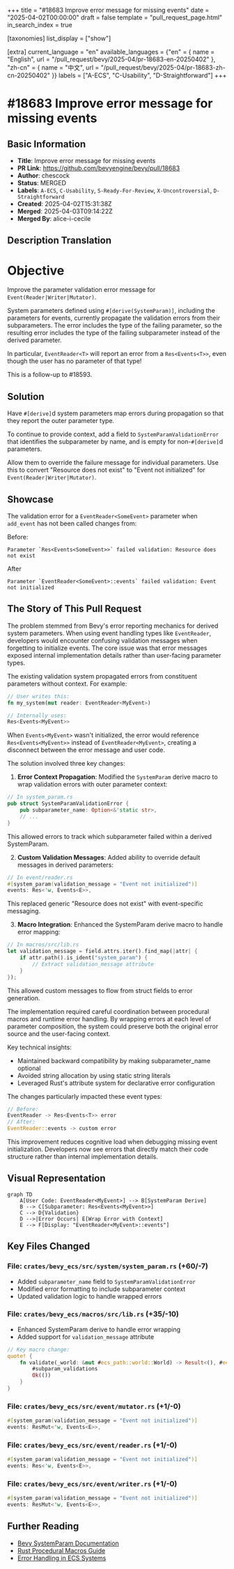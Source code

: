 +++
title = "#18683 Improve error message for missing events"
date = "2025-04-02T00:00:00"
draft = false
template = "pull_request_page.html"
in_search_index = true

[taxonomies]
list_display = ["show"]

[extra]
current_language = "en"
available_languages = {"en" = { name = "English", url = "/pull_request/bevy/2025-04/pr-18683-en-20250402" }, "zh-cn" = { name = "中文", url = "/pull_request/bevy/2025-04/pr-18683-zh-cn-20250402" }}
labels = ["A-ECS", "C-Usability", "D-Straightforward"]
+++

# #18683 Improve error message for missing events

## Basic Information
- **Title**: Improve error message for missing events
- **PR Link**: https://github.com/bevyengine/bevy/pull/18683
- **Author**: chescock
- **Status**: MERGED
- **Labels**: `A-ECS`, `C-Usability`, `S-Ready-For-Review`, `X-Uncontroversial`, `D-Straightforward`
- **Created**: 2025-04-02T15:31:38Z
- **Merged**: 2025-04-03T09:14:22Z
- **Merged By**: alice-i-cecile

## Description Translation
# Objective

Improve the parameter validation error message for `Event(Reader|Writer|Mutator)`.  

System parameters defined using `#[derive(SystemParam)]`, including the parameters for events, currently propagate the validation errors from their subparameters. The error includes the type of the failing parameter, so the resulting error includes the type of the failing subparameter instead of the derived parameter.  

In particular, `EventReader<T>` will report an error from a `Res<Events<T>>`, even though the user has no parameter of that type!  

This is a follow-up to #18593.

## Solution

Have `#[derive]`d system parameters map errors during propagation so that they report the outer parameter type.  

To continue to provide context, add a field to `SystemParamValidationError` that identifies the subparameter by name, and is empty for non-`#[derive]`d parameters.  

Allow them to override the failure message for individual parameters. Use this to convert "Resource does not exist" to "Event not initialized" for `Event(Reader|Writer|Mutator)`.  

## Showcase

The validation error for a `EventReader<SomeEvent>` parameter when `add_event` has not been called changes from:

Before: 
```
Parameter `Res<Events<SomeEvent>>` failed validation: Resource does not exist
```

After
```
Parameter `EventReader<SomeEvent>::events` failed validation: Event not initialized
```

## The Story of This Pull Request

The problem stemmed from Bevy's error reporting mechanics for derived system parameters. When using event handling types like `EventReader`, developers would encounter confusing validation messages when forgetting to initialize events. The core issue was that error messages exposed internal implementation details rather than user-facing parameter types.

The existing validation system propagated errors from constituent parameters without context. For example:
```rust
// User writes this:
fn my_system(mut reader: EventReader<MyEvent>)

// Internally uses:
Res<Events<MyEvent>>
```
When `Events<MyEvent>` wasn't initialized, the error would reference `Res<Events<MyEvent>>` instead of `EventReader<MyEvent>`, creating a disconnect between the error message and user code.

The solution involved three key changes:

1. **Error Context Propagation**:
Modified the `SystemParam` derive macro to wrap validation errors with outer parameter context:
```rust
// In system_param.rs
pub struct SystemParamValidationError {
    pub subparameter_name: Option<&'static str>,
    // ...
}
```
This allowed errors to track which subparameter failed within a derived SystemParam.

2. **Custom Validation Messages**:
Added ability to override default messages in derived parameters:
```rust
// In event/reader.rs
#[system_param(validation_message = "Event not initialized")]
events: Res<'w, Events<E>>,
```
This replaced generic "Resource does not exist" with event-specific messaging.

3. **Macro Integration**:
Enhanced the SystemParam derive macro to handle error mapping:
```rust
// In macros/src/lib.rs
let validation_message = field.attrs.iter().find_map(|attr| {
    if attr.path().is_ident("system_param") {
        // Extract validation_message attribute
    }
});
```
This allowed custom messages to flow from struct fields to error generation.

The implementation required careful coordination between procedural macros and runtime error handling. By wrapping errors at each level of parameter composition, the system could preserve both the original error source and the user-facing context.

Key technical insights:
- Maintained backward compatibility by making subparameter_name optional
- Avoided string allocation by using static string literals
- Leveraged Rust's attribute system for declarative error configuration

The changes particularly impacted these event types:
```rust
// Before:
EventReader -> Res<Events<T>> error
// After:
EventReader::events -> custom error
```

This improvement reduces cognitive load when debugging missing event initialization. Developers now see errors that directly match their code structure rather than internal implementation details.

## Visual Representation

```mermaid
graph TD
    A[User Code: EventReader<MyEvent>] --> B[SystemParam Derive]
    B --> C[Subparameter: Res<Events<MyEvent>>]
    C --> D{Validation}
    D -->|Error Occurs| E[Wrap Error with Context]
    E --> F[Display: "EventReader<MyEvent>::events"]
```

## Key Files Changed

### File: `crates/bevy_ecs/src/system/system_param.rs` (+60/-7)
- Added `subparameter_name` field to `SystemParamValidationError`
- Modified error formatting to include subparameter context
- Updated validation logic to handle wrapped errors

### File: `crates/bevy_ecs/macros/src/lib.rs` (+35/-10)
- Enhanced SystemParam derive to handle error wrapping
- Added support for `validation_message` attribute
```rust
// Key macro change:
quote! {
    fn validate(_world: &mut #ecs_path::world::World) -> Result<(), #ecs_path::system::SystemParamValidationError> {
        #subparam_validations
        Ok(())
    }
}
```

### File: `crates/bevy_ecs/src/event/mutator.rs` (+1/-0)
```rust
#[system_param(validation_message = "Event not initialized")]
events: ResMut<'w, Events<E>>,
```

### File: `crates/bevy_ecs/src/event/reader.rs` (+1/-0)
```rust
#[system_param(validation_message = "Event not initialized")]
events: Res<'w, Events<E>>,
```

### File: `crates/bevy_ecs/src/event/writer.rs` (+1/-0)
```rust
#[system_param(validation_message = "Event not initialized")]
events: ResMut<'w, Events<E>>,
```

## Further Reading
- [Bevy SystemParam Documentation](https://docs.rs/bevy-ecs/latest/bevy_ecs/system/trait.SystemParam.html)
- [Rust Procedural Macros Guide](https://doc.rust-lang.org/reference/procedural-macros.html)
- [Error Handling in ECS Systems](https://bevy-cheatbook.github.io/programming/system-errors.html)